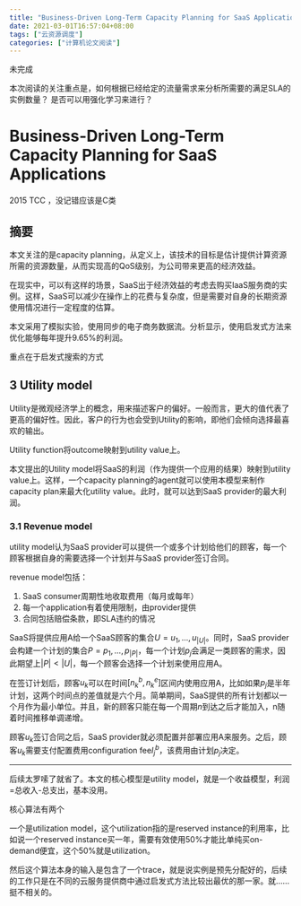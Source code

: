 ```yaml
---
title: "Business-Driven Long-Term Capacity Planning for SaaS Applications"
date: 2021-03-01T16:57:04+08:00
tags: ["云资源调度"]
categories: ["计算机论文阅读"]
---
```


未完成

本次阅读的关注重点是，如何根据已经给定的流量需求来分析所需要的满足SLA的实例数量？
是否可以用强化学习来进行？ 

# Business-Driven Long-Term Capacity Planning for SaaS Applications

2015 TCC ，没记错应该是C类

## 摘要

本文关注的是capacity planning，从定义上，该技术的目标是估计提供计算资源所需的资源数量，从而实现高的QoS级别，为公司带来更高的经济效益。

在现实中，可以有这样的场景，SaaS出于经济效益的考虑去购买IaaS服务商的实例。这样，SaaS可以减少在操作上的花费与复杂度，但是需要对自身的长期资源使用情况进行一定程度的估算。

本文采用了模拟实验，使用同步的电子商务数据流。分析显示，使用启发式方法来优化能够每年提升9.65%的利润。

重点在于启发式搜索的方式

## 3 Utility model

Utility是微观经济学上的概念，用来描述客户的偏好。一般而言，更大的值代表了更高的偏好性。因此，客户的行为也会受到Utility的影响，即他们会倾向选择最喜欢的输出。

Utility function将outcome映射到utility value上。

本文提出的Utility model将SaaS的利润（作为提供一个应用的结果）映射到utility value上。这样，一个capacity planning的agent就可以使用本模型来制作capacity plan来最大化utility value。此时，就可以达到SaaS provider的最大利润。

### 3.1 Revenue model

utility model认为SaaS provider可以提供一个或多个计划给他们的顾客，每一个顾客根据自身的需要选择一个计划并与SaaS provider签订合同。

revenue model包括：
1. SaaS consumer周期性地收取费用（每月或每年）
2. 每一个application有着使用限制，由provider提供
3. 合同包括赔偿条款，即SLA违约的情况

SaaS将提供应用A给一个SaaS顾客的集合$U={u_1,...,u_{|U|}}$。同时，SaaS provider会构建一个计划的集合$P={p_1,...,p_{|P|}}$，每一个计划$p_j$会满足一类顾客的需求，因此期望上$|P|<|U|$，每一个顾客会选择一个计划来使用应用A。

在签订计划后，顾客$u_k$可以在时间$[n_k^b,n_k^e]$区间内使用应用A，比如如果$p_j$是半年计划，这两个时间点的差值就是六个月。简单期间，SaaS提供的所有计划都以一个月作为最小单位。并且，新的顾客只能在每一个周期$n$到达之后才能加入，n随着时间推移单调递增。

顾客$u_k$签订合同之后，SaaS provider就必须配置并部署应用A来服务。之后，顾客$u_k$需要支付配置费用configuration fee$I_j^b$，该费用由计划$p_j$决定。

----

后续太罗嗦了就省了。本文的核心模型是utility model，就是一个收益模型，利润=总收入-总支出，基本没用。

核心算法有两个

一个是utilization model，这个utilization指的是reserved instance的利用率，比如说一个reserved instance买一年，需要有效使用50%才能比单纯买on-demand便宜，这个50%就是utilization。

然后这个算法本身的输入是包含了一个trace，就是说实例是预先分配好的，后续的工作只是在不同的云服务提供商中通过启发式方法比较出最优的那一家。就……挺不相关的。
